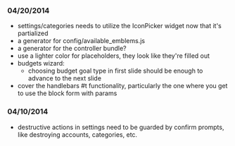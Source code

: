 ### 04/20/2014

  - settings/categories needs to utilize the IconPicker widget now that it's partialized
  - a generator for config/available_emblems.js
  - a generator for the controller bundle?
  - use a lighter color for placeholders, they look like they're filled out
  - budgets wizard:
    + choosing budget goal type in first slide should be enough to advance to the next slide
  - cover the handlebars #t functionality, particularly the one where you get to use the block form with params


### 04/10/2014

- destructive actions in settings need to be guarded by confirm prompts,
  like destroying accounts, categories, etc.